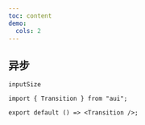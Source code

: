 ```yaml
---
toc: content
demo:
  cols: 2
---
```


## 异步

`inputSize`

```tsx
import { Transition } from "aui";

export default () => <Transition />;
```
